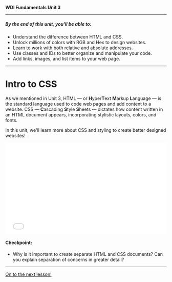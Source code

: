 **WDI Fundamentals Unit 3**

---

##### By the end of this unit, you'll be able to:

* Understand the difference between HTML and CSS.
* Unlock millions of colors with RGB and Hex to design websites.
* Learn to work with both relative and absolute addresses.
* Use classes and IDs to better organize and manipulate your code.
* Add links, images, and list items to your web page.


---
# Intro to CSS

As we mentioned in Unit 3, HTML — or **H**yper**T**ext **M**arkup **L**anguage — is the standard language used to code web pages and add content to a website. CSS — **C**ascading **S**tyle **S**heets — dictates how content written in an HTML document appears, incorporating stylistic layouts, colors, and fonts.

In this unit, we'll learn more about CSS and styling to create better designed websites!

<div class="wistia_responsive_padding" style="padding:56.25% 0 0 0;position:relative;"><div class="wistia_responsive_wrapper" style="height:100%;left:0;position:absolute;top:0;width:100%;"><iframe src="//fast.wistia.net/embed/iframe/32r0wluyl3?seo=false&videoFoam=true" allowtransparency="true" frameborder="0" scrolling="no" class="wistia_embed" name="wistia_embed" allowfullscreen mozallowfullscreen webkitallowfullscreen oallowfullscreen msallowfullscreen width="100%" height="100%"></iframe></div></div>
<script src="//fast.wistia.net/assets/external/E-v1.js" async></script>

#### Checkpoint:

* Why is it important to create separate HTML and CSS documents? Can you explain separation of concerns in greater detail?

---

[On to the next lesson!](02_lesson.md)
